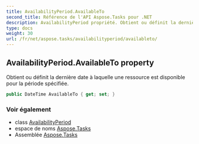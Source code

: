 ```yaml
---
title: AvailabilityPeriod.AvailableTo
second_title: Référence de l'API Aspose.Tasks pour .NET
description: AvailabilityPeriod propriété. Obtient ou définit la dernière date à laquelle une ressource est disponible pour la période spécifiée.
type: docs
weight: 30
url: /fr/net/aspose.tasks/availabilityperiod/availableto/
---
```

## AvailabilityPeriod.AvailableTo property

Obtient ou définit la dernière date à laquelle une ressource est disponible pour la période spécifiée.

```csharp
public DateTime AvailableTo { get; set; }
```

### Voir également

* class [AvailabilityPeriod](../)
* espace de noms [Aspose.Tasks](../../availabilityperiod/)
* Assemblée [Aspose.Tasks](../../../)


